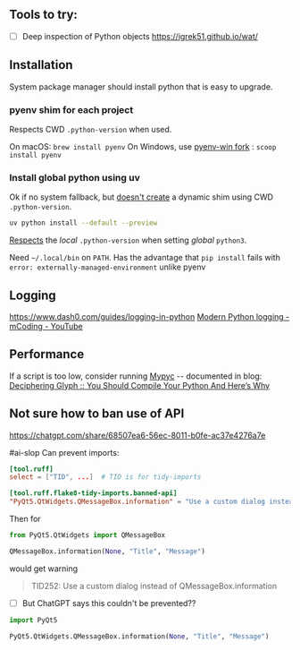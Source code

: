 ## Tools to try:
- [ ] Deep inspection of Python objects https://igrek51.github.io/wat/
## Installation
System package manager should install python that is easy to upgrade.
### pyenv shim for each project
Respects CWD `.python-version` when used.

On macOS: `brew install pyenv`
On Windows, use [pyenv-win fork](https://github.com/pyenv-win/pyenv-win) : `scoop install pyenv`
### Install global python using uv
Ok if no system fallback, but [doesn't create](https://github.com/astral-sh/uv/issues/6265) a dynamic shim using CWD `.python-version`.

```bash
uv python install --default --preview
```
[Respects](https://docs.astral.sh/uv/concepts/python-versions/#python-version-files) the *local* `.python-version` when setting *global* `python3`.

Need `~/.local/bin` on `PATH`.
Has the advantage that `pip install` fails with `error: externally-managed-environment` unlike pyenv
## Logging
https://www.dash0.com/guides/logging-in-python
[Modern Python logging - mCoding - YouTube](https://www.youtube.com/watch?v=9L77QExPmI0)

## Performance
If a script is too low, consider running [Mypyc](https://mypyc.readthedocs.io/en/latest/) -- documented in blog: [Deciphering Glyph :: You Should Compile Your Python And Here’s Why](https://blog.glyph.im/2022/04/you-should-compile-your-python-and-heres-why.html?utm_source=pocket_shared)

## Not sure how to ban use of API
https://chatgpt.com/share/68507ea6-56ec-8011-b0fe-ac37e4276a7e

#ai-slop 
Can prevent imports:
```toml
[tool.ruff]
select = ["TID", ...]  # TID is for tidy-imports

[tool.ruff.flake8-tidy-imports.banned-api]
"PyQt5.QtWidgets.QMessageBox.information" = "Use a custom dialog instead of QMessageBox.information"
```

Then for
```python
from PyQt5.QtWidgets import QMessageBox

QMessageBox.information(None, "Title", "Message")
```
would get warning
>TID252: Use a custom dialog instead of QMessageBox.information

- [ ] But ChatGPT says this couldn't be prevented??

```python
import PyQt5

PyQt5.QtWidgets.QMessageBox.information(None, "Title", "Message")
```
